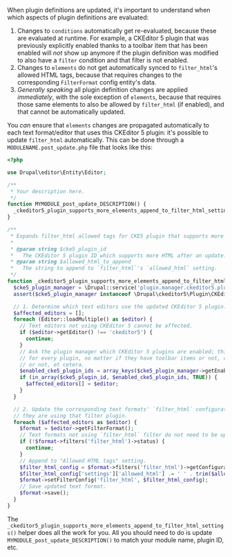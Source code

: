 When plugin definitions are updated, it's important to understand when which aspects of plugin definitions are evaluated:

1. Changes to `conditions` automatically get re-evaluated, because these are evaluated at runtime. For example, a CKEditor 5 plugin that was previously explicitly enabled thanks to a toolbar item that has been enabled will _not_ show up anymore if the plugin definition was modified to also have a `filter` condition and that filter is not enabled.
2. Changes to `elements` do not get automatically synced to `filter_html`'s allowed HTML tags, because that requires changes to the corresponding `FilterFormat` config entity's data.
3. _Generally speaking_ all plugin definition changes are applied _immediately_, with the sole exception of `elements`, because that requires those same elements to also be allowed by `filter_html` (if enabled), and that cannot be automatically updated.

You _can_ ensure that `elements` changes are propagated automatically to each text format/editor that uses this CKEditor 5 plugin: it's possible to update `filter_html` automatically. This can be done through a `MODULENAME.post_update.php` file that looks like this:

```php
<?php

use Drupal\editor\Entity\Editor;

/**
 * Your description here.
 */
function MYMODULE_post_update_DESCRIPTION() {
  _ckeditor5_plugin_supports_more_elements_append_to_filter_html_settings('mymodule_myplugin', '<span data-test>');
}

/**
 * Expands filter_html allowed tags for CKE5 plugin that supports more HTML.
 *
 * @param string $cke5_plugin_id
 *   The CKEditor 5 plugin ID which supports more HTML after an update.
 * @param string $allowed_html_to_append
 *   The string to append to `filter_html`'s `allowed_html` setting.
 */
function _ckeditor5_plugin_supports_more_elements_append_to_filter_html_settings(string $cke5_plugin_id, string $allowed_html_to_append) {
  $cke5_plugin_manager = \Drupal::service('plugin.manager.ckeditor5.plugin');
  assert($cke5_plugin_manager instanceof \Drupal\ckeditor5\Plugin\CKEditor5PluginManagerInterface);

  // 1. Determine which text editors use the updated CKEditor 5 plugin.
  $affected_editors = [];
  foreach (Editor::loadMultiple() as $editor) {
    // Text editors not using CKEditor 5 cannot be affected.
    if ($editor->getEditor() !== 'ckeditor5') {
      continue;
    }
    // Ask the plugin manager which CKEditor 5 plugins are enabled; this works
    // for every plugin, no matter if they have toolbar items or not, conditions
    // or not, et cetera.
    $enabled_cke5_plugin_ids = array_keys($cke5_plugin_manager->getEnabledDefinitions($editor));
    if (in_array($cke5_plugin_id, $enabled_cke5_plugin_ids, TRUE)) {
      $affected_editors[] = $editor;
    }
  }

  // 2. Update the corresponding text formats' `filter_html` configuration, if
  // they are using that filter plugin.
  foreach ($affected_editors as $editor) {
    $format = $editor->getFilterFormat();
    // Text formats not using `filter_html` filter do not need to be updated.
    if (!$format->filters('filter_html')->status) {
      continue;
    }
    // Append to "Allowed HTML tags" setting.
    $filter_html_config = $format->filters('filter_html')->getConfiguration();
    $filter_html_config['settings']['allowed_html'] .= ' ' . trim($allowed_html_to_append);
    $format->setFilterConfig('filter_html', $filter_html_config);
    // Save updated text format.
    $format->save();
  }
}
```

The `_ckeditor5_plugin_supports_more_elements_append_to_filter_html_settings()` helper does all the work for you. All you should need to do is update `MYMODULE_post_update_DESCRIPTION()` to match your module name, plugin ID, etc.